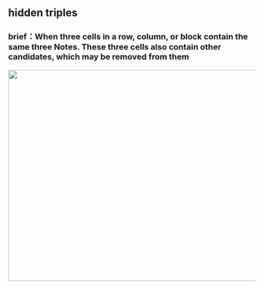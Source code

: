 ## hidden triples    
### brief：When three cells in a row, column, or block contain the same three Notes. These three cells also contain other candidates, which may be removed from them     
<img src="picture/_EN.png" width="550" height="430" >
